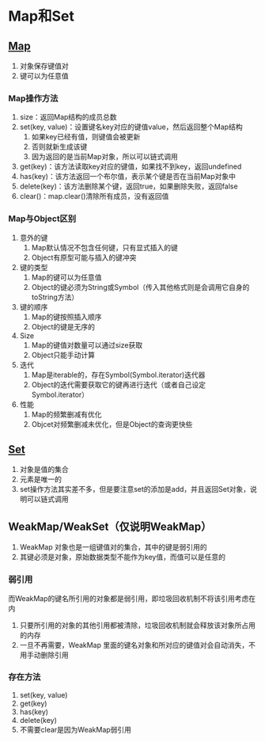 # Map和Set

## [Map](https://developer.mozilla.org/zh-CN/docs/Web/JavaScript/Reference/Global_Objects/Map)

1. 对象保存键值对
2. 键可以为任意值

### Map操作方法

1. size：返回Map结构的成员总数
2. set(key, value)：设置键名key对应的键值value，然后返回整个Map结构
   1. 如果key已经有值，则键值会被更新
   2. 否则就新生成该键
   3. 因为返回的是当前Map对象，所以可以链式调用
3. get(key)：该方法读取key对应的键值，如果找不到key，返回undefined
4. has(key)：该方法返回一个布尔值，表示某个键是否在当前Map对象中
5. delete(key)：该方法删除某个键，返回true，如果删除失败，返回false
6. clear()：map.clear()清除所有成员，没有返回值

### Map与Object区别

1. 意外的键
   1. Map默认情况不包含任何键，只有显式插入的键
   2. Object有原型可能与插入的键冲突
2. 键的类型
   1. Map的键可以为任意值
   2. Object的键必须为String或Symbol（传入其他格式则是会调用它自身的toString方法）
3. 键的顺序
   1. Map的键按照插入顺序
   2. Object的键是无序的
4. Size
   1. Map的键值对数量可以通过size获取
   2. Object只能手动计算
5. 迭代
   1. Map是iterable的，存在Symbol(Symbol.iterator)迭代器
   2. Object的迭代需要获取它的键再进行迭代（或者自己设定Symbol.iterator）
6. 性能
   1. Map的频繁删减有优化
   2. Objcet对频繁删减未优化，但是Object的查询更快些

## [Set](https://developer.mozilla.org/zh-CN/docs/Web/JavaScript/Reference/Global_Objects/Set)

1. 对象是值的集合
2. 元素是唯一的
3. set操作方法其实差不多，但是要注意set的添加是add，并且返回Set对象，说明可以链式调用

## WeakMap/WeakSet（仅说明WeakMap）

1. WeakMap 对象也是一组键值对的集合，其中的键是弱引用的
2. 其键必须是对象，原始数据类型不能作为key值，而值可以是任意的

### 弱引用

而WeakMap的键名所引用的对象都是弱引用，即垃圾回收机制不将该引用考虑在内

1. 只要所引用的对象的其他引用都被清除，垃圾回收机制就会释放该对象所占用的内存
2. 一旦不再需要，WeakMap 里面的键名对象和所对应的键值对会自动消失，不用手动删除引用

### 存在方法

1. set(key, value)
2. get(key)
3. has(key)
4. delete(key)
5. 不需要clear是因为WeakMap弱引用
